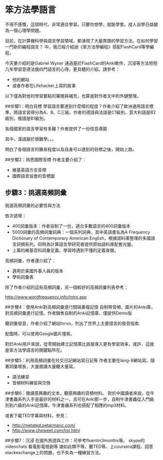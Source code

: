 # 笨方法學語言


不得不感慨，這個時代，非常適合學習。只要你想學，就能學會。成人自學日益變為一個心理學問題。

目前，在計算機科學與語言學習領域，都湧現了大量靠譜的學習方法。在如何學習一門新的編程語言？ 中，我已經介紹過《笨方法學編程》搭配FlashCard等學編程。

今天要介紹的是Gabriel Wyner 通過基於FlashCard的Anki軟件、沉浸等方法短短几年學習意德法俄四門語言的心得，更具體的介紹，請參考：

- 他的網站
- 或者作者在Lifehacker上寫的故事

以下僅為對他的學習要點的審閱與補充，也算是對作者文中的外鏈整理。

##步驟1：明白目標
學習語言要達到什麼樣的程度？作者介紹了歐洲通用語言標準，將語言習得分為A、B、C三級。作者的德語與法語是C1級別，意大利語是B2級別，俄語是B1級別。

各個國家的語言學習有多難？作者提供了一份信息導圖

其中，漢語屬於很難學。。。

明白了各個語言的難易程度以及自身可以達到的目標之後，開始上路。

##步驟2：熟悉國際音標
作者主要介紹了：

- 維基英語方言音標
- 國際語音協會的音標圖

## 步驟3：挑選高頻詞彙
挑選高頻詞彙的必要性與方法

依次遞增：

- 400詞彙版本：作者自制了一份，適合多數語言的400詞彙版本
- 5000詞彙的高頻詞彙詞典：一個系列詞典，其中英語書名為A Frequency Dictionary of Contemporary American English，根據語料庫整理的多國語言詞頻系列，同時為計算語言學研究者提供原始語料庫配套光盤。
- 上萬的維基百科詞彙定義，學習時遇到不懂的定義查閱。

高頻詞彙，作者還介紹了：

- 適用於美國外事人員的版本
- 學術詞彙表

除了作者介紹的這些高頻詞彙，另一個較好的高頻詞彙列表參考：

http://www.wordfrequency.info/intro.asp

##步驟4：使用Anki對高頻詞彙進行間隔重複記憶
自制帶音頻、圖片的Anki庫，對高頻詞彙進行記憶。作者銷售自制的Anki記憶庫，僅提供Demo版

聽詞彙發音，作者介紹了網站forvo，列出了世界上主要語言的發音指南.

配圖時，可以使用Google圖片搜索。

對於Anki用戶來說，從零開始建立記憶庫比直接導入更有學習效率，或許，這就是笨方法學語言的關鍵點所在。

##步驟5：利用高頻詞彙在社交日記網站寫日記等
作者主要在lang-8網站寫。隨著詞彙增長，大量閱讀大量聽大量寫。

- 語法練習
- 音頻材料練習與交換

##步驟6：閱讀感興趣的文本，聽感興趣的音頻材料。
對於中國讀者來說，從牛津書蟲系列入手是最好的材料之一。且可在Anki那一步，自制牛津書蟲從入門級別到六級的Anki記憶庫。牛津書蟲系列也搭配了相應的mp3材料。

或者下載TED字幕與材料，參見：

- http://metated.petarmaric.com/
- http://www.cheweet.com/list.html

##步驟7：沉浸
在國外旅遊與工作：可參考fluentin3months等。
skype的videochats
看電影電視劇等
諸如此類不等。聽TED等、上coursera課程、回答stackexchange上的問題，也不失為一種練習方法。